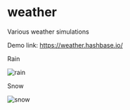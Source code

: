 # weather

Various weather simulations

Demo link: <https://weather.hashbase.io/>

Rain

![rain](https://i.imgur.com/Uk61Df9.jpg)

Snow

![snow](https://i.imgur.com/uY7m9hd.jpg)
